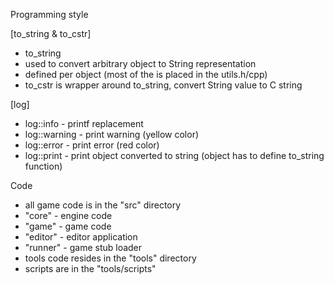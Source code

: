 Programming style

[to_string & to_cstr]
 * to_string
 * used to convert arbitrary object to String representation
 * defined per object (most of the is placed in the utils.h/cpp)
 * to_cstr is wrapper around to_string, convert String value to C string

[log]
 * log::info - printf replacement
 * log::warning - print warning (yellow color)
 * log::error - print error (red color)
 * log::print - print object converted to string (object has to define to_string function)

Code
 * all game code is in the "src" directory
 * "core" - engine code
 * "game" - game code
 * "editor" - editor application
 * "runner" - game stub loader
 * tools code resides in the "tools" directory
 * scripts are in the "tools/scripts"
